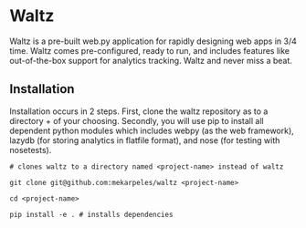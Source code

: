 Waltz
=====

Waltz is a pre-built web.py application for rapidly designing web apps
in 3/4 time. Waltz comes pre-configured, ready to run, and includes
features like out-of-the-box support for analytics tracking. Waltz
and never miss a beat.

Installation
------------

Installation occurs in 2 steps. First, clone the waltz repository as to a directory + <project-name> of your choosing. Secondly, you will use pip to install all dependent python modules which includes webpy (as the web framework), lazydb (for storing analytics in flatfile format), and nose (for testing with nosetests).

    # clones waltz to a directory named <project-name> instead of waltz

    git clone git@github.com:mekarpeles/waltz <project-name>

    cd <project-name>

    pip install -e . # installs dependencies